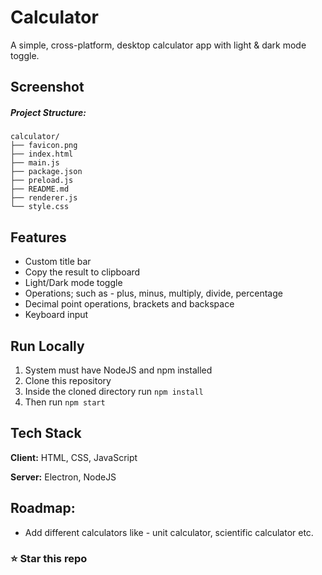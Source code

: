 # Calculator

A simple, cross-platform, desktop calculator app with light & dark mode toggle.

## Screenshot



##### Project Structure:

    calculator/
    ├── favicon.png
    ├── index.html
    ├── main.js
    ├── package.json
    ├── preload.js
    ├── README.md
    ├── renderer.js
    └── style.css
    
## Features

- Custom title bar
- Copy the result to clipboard
- Light/Dark mode toggle
- Operations; such as - plus, minus, multiply, divide, percentage
- Decimal point operations, brackets and backspace
- Keyboard input

## Run Locally

1. System must have NodeJS and npm installed
2. Clone this repository
3. Inside the cloned directory run `` npm install ``
4. Then run `` npm start ``

## Tech Stack

**Client:** HTML, CSS, JavaScript

**Server:** Electron, NodeJS

## Roadmap:

- Add different calculators like - unit calculator, scientific calculator etc.

### ⭐ Star this repo
